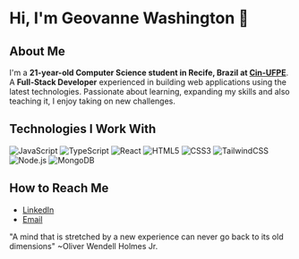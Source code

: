 # Hi, I'm Geovanne Washington 👋

## About Me

I'm a **21-year-old Computer Science student in Recife, Brazil at [Cin-UFPE](https://www.cin.ufpe.br)**. A **Full-Stack Developer** experienced in building web applications using the latest technologies. Passionate about learning, expanding my skills and also teaching it, I enjoy taking on new challenges.

## Technologies I Work With
![JavaScript](https://img.shields.io/badge/-JavaScript-333333?style=flat&logo=javascript)
![TypeScript](https://img.shields.io/badge/-TypeScript-333333?style=flat&logo=typescript)
![React](https://img.shields.io/badge/-React-333333?style=flat&logo=react)
![HTML5](https://img.shields.io/badge/-HTML5-333333?style=flat&logo=html5)
![CSS3](https://img.shields.io/badge/-CSS3-333333?style=flat&logo=css3)
![TailwindCSS](https://img.shields.io/badge/-TailwindCSS-333333?style=flat&logo=tailwind-css)
![Node.js](https://img.shields.io/badge/-Node.js-333333?style=flat&logo=node.js)
![MongoDB](https://img.shields.io/badge/-MongoDB-333333?style=flat&logo=mongodb)

## How to Reach Me
- [LinkedIn](https://www.linkedin.com/in/gvnwv/)
- [Email](mailto:geoxp98@gmail.com)

"A mind that is stretched by a new experience can never go back to its old dimensions" ~Oliver Wendell Holmes Jr.
